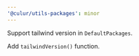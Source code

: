 ```yaml
---
'@culur/utils-packages': minor
---
```


Support tailwind version in `DefaultPackages`.

Add `tailwindVersion()` function.
